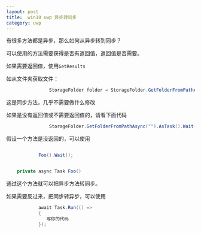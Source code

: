 ```yaml
---
layout: post
title:  win10 uwp 异步转同步 
category: uwp 
---
```


有很多方法都是异步，那么如何从异步转到同步？

<!--more-->
<!-- csdn -->

可以使用的方法需要获得是否有返回值，返回值是否需要。

如果需要返回值，使用`GetResults`

如从文件夹获取文件：


```csharp
                StorageFolder folder = StorageFolder.GetFolderFromPathAsync("").GetResults();

```

这是同步方法，几乎不需要做什么修改

如果是没有返回值或不需要返回值的，请看下面代码


```csharp
                StorageFolder.GetFolderFromPathAsync("").AsTask().Wait();

```

假设一个方法是没返回的，可以使用


```csharp

            Foo().Wait();


    private async Task Foo()
```

通过这个方法就可以把异步方法转同步。

如果需要反过来，把同步转异步，可以使用 


```csharp
            await Task.Run(() =>
            {
               写你的代码
            });
```

  
